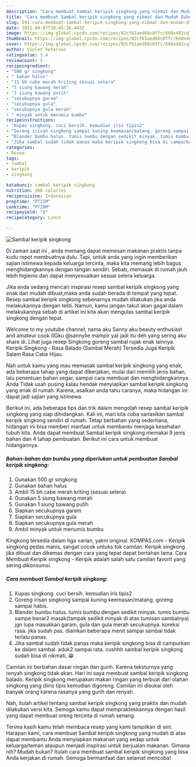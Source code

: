 ```yaml
---
description: "Cara membuat Sambal keripik singkong yang nikmat dan Mudah Dibuat"
title: "Cara membuat Sambal keripik singkong yang nikmat dan Mudah Dibuat"
slug: 291-cara-membuat-sambal-keripik-singkong-yang-nikmat-dan-mudah-dibuat
date: 2021-04-07T20:45:16.443Z
image: https://img-global.cpcdn.com/recipes/82cf61aed68c0ffc/680x482cq70/sambal-keripik-singkong-foto-resep-utama.jpg
thumbnail: https://img-global.cpcdn.com/recipes/82cf61aed68c0ffc/680x482cq70/sambal-keripik-singkong-foto-resep-utama.jpg
cover: https://img-global.cpcdn.com/recipes/82cf61aed68c0ffc/680x482cq70/sambal-keripik-singkong-foto-resep-utama.jpg
author: Violet Peterson
ratingvalue: 3.4
reviewcount: 5
recipeingredient:
- "500 gr singkong"
- " bahan halus"
- "15 bh cabe merah kriting sesuai selera"
- "5 siung bawang merah"
- "1 siung bawang putih"
- "secukupnya garam"
- "secukupnya gula"
- "secukupnya gula merah"
- " minyak untuk menumis bumbu"
recipeinstructions:
- "Kupas singkong. cuci bersih. kemudian iris tipis2"
- "Goreng irisan singkong sampai kuning keemasan/matang. goreng sampai habis."
- "Blander bumbu halus. tumis bumbu dengan sedikit minyak. tumis bumbu sampe benar2 masak(tampak sedikit minyak di atas tumisan sambalnya) jgn lupa masukkan garam, gula dan gula merah secukupnya. koreksi rasa. jika sudah pas. diamkan beberapa menit sampai sambal tidak terlalu panas."
- "Jika sambal sudah tidak panas maka keripik singkong bisa di campurkan ke dalam sambal. aduk2 sampai rata. cushhh sambal keripik singkong sudah bisa di nikmati..😁"
categories:
- Resep
tags:
- sambal
- keripik
- singkong

katakunci: sambal keripik singkong 
nutrition: 260 calories
recipecuisine: Indonesian
preptime: "PT21M"
cooktime: "PT39M"
recipeyield: "2"
recipecategory: Lunch

---
```



![Sambal keripik singkong](https://img-global.cpcdn.com/recipes/82cf61aed68c0ffc/680x482cq70/sambal-keripik-singkong-foto-resep-utama.jpg)

Di zaman  saat ini , anda memang dapat memesan makanan praktis tanpa kudu repot membuatnya dulu. Tapi, untuk anda yang ingin memberikan sajian istimewa kepada keluarga tercinta, maka kita memang lebih bagus menghidangkannya dengan tangan sendiri. Sebab, memasak di rumah jauh lebih higienis dan dapat menyesuaikan sesuai selera keluarga.

Jika anda sedang mencari inspirasi resep sambal keripik singkong yang enak dan mudah dibuat,maka anda sudah berada di tempat yang tepat. Resep sambal keripik singkong  sebenarnya mudah dilakukan jika anda melakukannya dengan teliti. Namun, kamu jangan takut akan gagal dalam melakukannya 
sebab di artikel ini kita akan mengulas sambal keripik singkong dengan tepat.  

Welcome to my youtube channel, nama aku Sanny aku beauty enthusiast and amateur cook (IGku @sannylie mampir ya) jadi itu deh yang sering aku share di. Lihat juga resep Singkong goreng sambal rujak enak lainnya. Keripik Singkong - Rasa Balado (Sambal Merah) Tersedia Juga Keripik Salam Rasa Cabe Hijau.

Nah untuk kamu yang mau memasak sambal keripik singkong yang enak, ada beberapa tahap yang dapat dikerjakan, mulai dari memilih jenis bahan, lalu penentuan bahan segar, sampai cara membuat dan menghidangkannya. Anda Tidak usah pusing kalau hendak menyiapkan sambal keripik singkong yang enak di rumah. Karena, asalkan anda  tahu caranya, maka hidangan ini dapat jadi sajian yang istimewa.

Berikut ini, ada beberapa tips dan trik dalam mengolah resep sambal keripik singkong yang siap dihidangkan. Kali ini, mari kita coba variasikan sambal keripik singkong sendiri di rumah. Tetap berbahan yang sederhana, hidangan ini bisa memberi manfaat untuk membantu menjaga kesehatan tubuh kita. Anda dapat membuat Sambal keripik singkong memakai 9 jenis bahan dan 4 tahap pembuatan. Berikut ini cara untuk membuat hidangannya.

<!--inarticleads1-->

##### Bahan-bahan dan bumbu yang diperlukan untuk pembuatan Sambal keripik singkong:

1. Gunakan 500 gr singkong
1. Gunakan  bahan halus
1. Ambil 15 bh cabe merah kriting (sesuai selera)
1. Gunakan 5 siung bawang merah
1. Gunakan 1 siung bawang putih
1. Siapkan secukupnya garam
1. Siapkan secukupnya gula
1. Siapkan secukupnya gula merah
1. Ambil  minyak untuk menumis bumbu


Kingkong tersedia dalam tiga varian, yakni original. KOMPAS.com - Keripik singkong pedas manis, sangat cocok untuks tok camilan. Keripik singkong jika dibuat dan dikemas dengan cara yang tepat dapat bertahan lama. Cara Membuat Keripik singkong - Keripik adalah salah satu camilan favorit yang sering dikonsumsi. 

<!--inarticleads2-->

##### Cara membuat Sambal keripik singkong:

1. Kupas singkong. cuci bersih. kemudian iris tipis2
1. Goreng irisan singkong sampai kuning keemasan/matang. goreng sampai habis.
1. Blander bumbu halus. tumis bumbu dengan sedikit minyak. tumis bumbu sampe benar2 masak(tampak sedikit minyak di atas tumisan sambalnya) jgn lupa masukkan garam, gula dan gula merah secukupnya. koreksi rasa. jika sudah pas. diamkan beberapa menit sampai sambal tidak terlalu panas.
1. Jika sambal sudah tidak panas maka keripik singkong bisa di campurkan ke dalam sambal. aduk2 sampai rata. cushhh sambal keripik singkong sudah bisa di nikmati..😁


Camilan ini berbahan dasar ringan dan gurih. Karena teksturnya yang renyah singkong tidak akan. Hari ini saya membuat sambal keripik singkong balado. Keripik singkong merupakan makan ringan yang terbuat dari olahan singkong yang diiris tipis kemudian digoreng. Camilan ini disukai oleh banyak orang karena rasanya yang gurih dan renyah. 

Nah, itulah artikel tentang  sambal keripik singkong  yang praktis dan mudah dilakukan versi kita. Semoga kamu dapat mempraktekkannya dengan hasil yang dapat membuat oreng tercinta di rumah senang. 

Terima kasih kamu telah membaca resep yang kami tampilkan di sini. Harapan kami, cara membuat  Sambal keripik singkong yang mudah di atas dapat membantu Anda menyiapkan makanan yang sedap untuk keluarga/teman ataupun menjadi inspirasi untuk berjualan makanan. Gimana nih? Mudah bukan? Itulah cara membuat sambal keripik singkong yang bisa Anda kerjakan di rumah. Semoga bermanfaat dan selamat mencoba!

